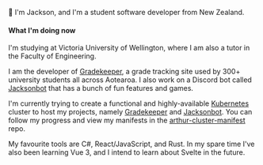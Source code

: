 👋 I'm Jackson, and I'm a student software developer from New Zealand.  

#### What I'm doing now
I'm studying at Victoria University of Wellington, where I am also a tutor in the Faculty of Engineering.

I am the developer of [Gradekeeper](https://gradekeeper.xyz), a grade tracking site used by 300+ university students all across Aotearoa. I also work on a Discord bot called [Jacksonbot](https://github.com/jacksonrakena/jacksonbot) that has a bunch of fun features and games.

I'm currently trying to create a functional and highly-available [Kubernetes](https://kubernetes.io/) cluster to host my projects, namely [Gradekeeper](https://gradekeeper.xyz) and [Jacksonbot](https://github.com/jacksonrakena/jacksonbot). You can follow my progress and view my manifests in the [arthur-cluster-manifest](https://github.com/jacksonrakena/arthur-cluster-manifest) repo.

My favourite tools are C#, React/JavaScript, and Rust. In my spare time I've also been learning Vue 3, and I intend to learn about Svelte in the future.
